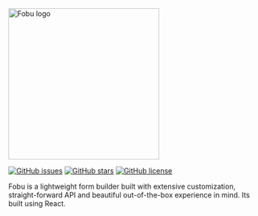 <img src="https://i.imgur.com/PvP0NrI.png" width="300" alt="Fobu logo">

[![GitHub issues](https://img.shields.io/github/issues/proso-io/fobu)](https://github.com/proso-io/fobu/issues)
[![GitHub stars](https://img.shields.io/github/stars/proso-io/fobu)](https://github.com/proso-io/fobu/stargazers)
[![GitHub license](https://img.shields.io/github/license/proso-io/fobu)](https://github.com/proso-io/fobu/blob/master/LICENSE)

Fobu is a lightweight form builder built with extensive customization, straight-forward API and beautiful out-of-the-box experience in mind. Its built using React. 
